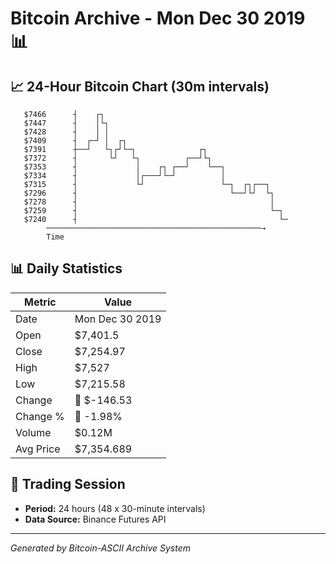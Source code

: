 # Bitcoin Archive - Mon Dec 30 2019 📊

## 📈 24-Hour Bitcoin Chart (30m intervals)

```
   $7466      ┤    ┌┐                                          
   $7447      ┤    │└┐                                         
   $7428      ┤    │ │                                         
   $7409      ┤  ┌─┘ │  ┌┐                                     
   $7391      ┼──┘   └┐┌┘└─┐              ┌┐                   
   $7372      ┤       └┘   └┐          ┌──┘└┐                  
   $7353      ┤             │    ┌┐ ┌──┘    └──┐               
   $7334      ┤             │┌───┘└─┘          │               
   $7315      ┤             └┘                 └─┐  ┌┐┌──┐     
   $7296      ┤                                  └──┘└┘  └┐    
   $7278      ┤                                           │    
   $7259      ┤                                           └─┐  
   $7240      ┤                                             └─ 
        ────────────────────────────────────────────────→
        Time
```

## 📊 Daily Statistics

| Metric | Value |
|--------|-------|
| Date | Mon Dec 30 2019 |
| Open | $7,401.5 |
| Close | $7,254.97 |
| High | $7,527 |
| Low | $7,215.58 |
| Change | 🔴 $-146.53 |
| Change % | 🔴 -1.98% |
| Volume | $0.12M |
| Avg Price | $7,354.689 |

## 📅 Trading Session

- **Period:** 24 hours (48 x 30-minute intervals)
- **Data Source:** Binance Futures API

---
*Generated by Bitcoin-ASCII Archive System*
